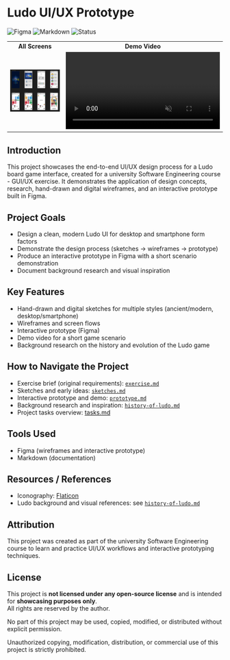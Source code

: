 # Ludo UI/UX Prototype

![Figma](https://img.shields.io/badge/Figma-Design-blue?logo=figma&logoColor=white)
![Markdown](https://img.shields.io/badge/Docs-Markdown-lightgrey?logo=markdown)
![Status](https://img.shields.io/badge/Project-GUI%20Exercise%20|%20%20University%20Course-6B7280)

<table>
  <tr>
    <td align="center">
      <strong>All Screens</strong>
    </td>
    <td align="center">
      <strong>Demo Video</strong>
    </td>
  </tr>
  <tr>
    <td align="center">
      <img src="designs/prototype-figma/ludo-prototype-all-pages.png" alt="Prototype Screens" width="800">
    </td>
    <td align="center" >
      <video width="360" controls autoplay muted loop>
        <source src="designs/prototype-figma/ludo-prototype-demo.mp4" type="video/mp4">
        Your browser does not support the video tag.
      </video>
    </td>
  </tr>
</table>


## Introduction
This project showcases the end-to-end UI/UX design process for a Ludo board game interface, created for a university Software Engineering course - GUI/UX exercise. It demonstrates the application of design concepts, research, hand-drawn and digital wireframes, and an interactive prototype built in Figma.

## Project Goals
- Design a clean, modern Ludo UI for desktop and smartphone form factors
- Demonstrate the design process (sketches → wireframes → prototype)
- Produce an interactive prototype in Figma with a short scenario demonstration
- Document background research and visual inspiration

## Key Features
- Hand-drawn and digital sketches for multiple styles (ancient/modern, desktop/smartphone)
- Wireframes and screen flows
- Interactive prototype (Figma)
- Demo video for a short game scenario
- Background research on the history and evolution of the Ludo game

## How to Navigate the Project
- Exercise brief (original requirements): [`exercise.md`](./docs/exercise.md)
- Sketches and early ideas: [`sketches.md`](./docs/sketches.md)
- Interactive prototype and demo: [`prototype.md`](./docs/prototype.md)
- Background research and inspiration: [`history-of-ludo.md`](./docs/history_of_ludo.md)
- Project tasks overview: [tasks.md](./docs/tasks.md)

## Tools Used
- Figma (wireframes and interactive prototype)
- Markdown (documentation)

## Resources / References
- Iconography: [Flaticon](https://www.flaticon.com/free-icon/fireworks_7882857?related_id=7882857)
- Ludo background and visual references: see [`history-of-ludo.md`](./docs/history_of_ludo.md)

## Attribution
This project was created as part of the university Software Engineering course to learn and practice UI/UX workflows and interactive prototyping techniques.


## License
This project is **not licensed under any open-source license** and is intended for **showcasing purposes only**.  
All rights are reserved by the author.

No part of this project may be used, copied, modified, or distributed without explicit permission.

Unauthorized copying, modification, distribution, or commercial use of this project is strictly prohibited.